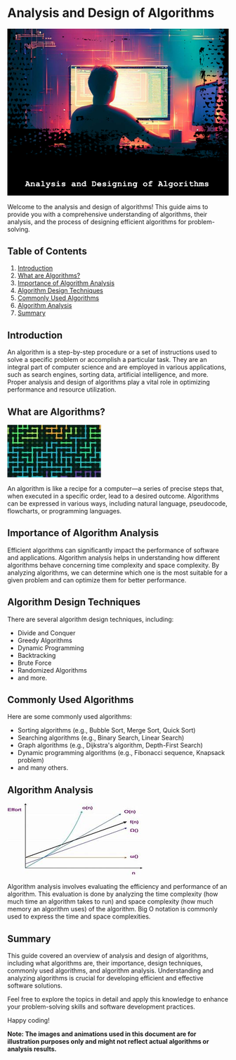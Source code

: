 # Analysis and Design of Algorithms

![Algorithms](Images/Intro.png)

Welcome to the analysis and design of algorithms! This guide aims to provide you with a comprehensive understanding of algorithms, their analysis, and the process of designing efficient algorithms for problem-solving.

## Table of Contents
1. [Introduction](#introduction)
2. [What are Algorithms?](#what-are-algorithms)
3. [Importance of Algorithm Analysis](#importance-of-algorithm-analysis)
4. [Algorithm Design Techniques](#algorithm-design-techniques)
5. [Commonly Used Algorithms](#commonly-used-algorithms)
6. [Algorithm Analysis](#algorithm-analysis)
7. [Summary](#summary)

## Introduction
An algorithm is a step-by-step procedure or a set of instructions used to solve a specific problem or accomplish a particular task. They are an integral part of computer science and are employed in various applications, such as search engines, sorting data, artificial intelligence, and more. Proper analysis and design of algorithms play a vital role in optimizing performance and resource utilization.

## What are Algorithms?
![Algorithm](Images/Algorihtm.jpeg)

An algorithm is like a recipe for a computer—a series of precise steps that, when executed in a specific order, lead to a desired outcome. Algorithms can be expressed in various ways, including natural language, pseudocode, flowcharts, or programming languages.

## Importance of Algorithm Analysis
Efficient algorithms can significantly impact the performance of software and applications. Algorithm analysis helps in understanding how different algorithms behave concerning time complexity and space complexity. By analyzing algorithms, we can determine which one is the most suitable for a given problem and can optimize them for better performance.

## Algorithm Design Techniques
There are several algorithm design techniques, including:
- Divide and Conquer
- Greedy Algorithms
- Dynamic Programming
- Backtracking
- Brute Force
- Randomized Algorithms
- and more.

## Commonly Used Algorithms
Here are some commonly used algorithms:
- Sorting algorithms (e.g., Bubble Sort, Merge Sort, Quick Sort)
- Searching algorithms (e.g., Binary Search, Linear Search)
- Graph algorithms (e.g., Dijkstra's algorithm, Depth-First Search)
- Dynamic programming algorithms (e.g., Fibonacci sequence, Knapsack problem)
- and many others.

## Algorithm Analysis
![Algorithm Analysis](Images/Notation.jpeg)

Algorithm analysis involves evaluating the efficiency and performance of an algorithm. This evaluation is done by analyzing the time complexity (how much time an algorithm takes to run) and space complexity (how much memory an algorithm uses) of the algorithm. Big O notation is commonly used to express the time and space complexities.

## Summary
This guide covered an overview of analysis and design of algorithms, including what algorithms are, their importance, design techniques, commonly used algorithms, and algorithm analysis. Understanding and analyzing algorithms is crucial for developing efficient and effective software solutions.

Feel free to explore the topics in detail and apply this knowledge to enhance your problem-solving skills and software development practices.

Happy coding!

**Note: The images and animations used in this document are for illustration purposes only and might not reflect actual algorithms or analysis results.**
